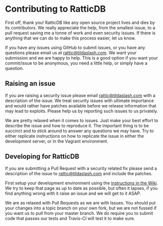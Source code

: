 # Contributing to RatticDB

First off, thank you! RatticDB like any open source project lives and dies by its contributors. We really appreciate the help, from the smallest issue, to a pull request saving me a tonne of work and even security issues. If there is anything that we can do to make this process easier, let us know.

If you have any issues using GitHub to submit issues, or you have any questions please email us at [rattic@tildaslash.com](mailto:rattic@tildaslash.com). We want your submission and we are happy to help. This is a good option if you want your commit/issue to be anonymous, you need a little help, or simply have a question.

## Raising an issue

If you are raising a security issue please email [rattic@tildaslash.com](mailto:rattic@tildaslash.com) with a description of the issue. We treat security issues with ultimate importance and would rather have patches available before we release information that may lead to exploits. Please help us by reporting such issues to us privately.

We are pretty relaxed when it comes to issues. Just make your best effort to describe the issue and how to reproduce it. The important thing is to be succinct and to stick around to answer any questions we may have. Try to either replicate instructions on how to replicate the issue in either the development server, or in the Vagrant environment.

## Developing for RatticDB

If you are submitting a Pull Request with a security related fix please send a description of the issue to [rattic@tildaslash.com](mailto:rattic@tildaslash.com) and include the patches.

First setup your development environment using the [instructions in the Wiki](https://github.com/tildaslash/RatticWeb/wiki/Development). We try to keep that page as up to date as possible, but often it lapses, if you find anything wrong with it raise an issue and we will get to it ASAP.

We are as relaxed with Pull Requests as we are with Issues. You should put your changes into a topic branch on your own fork, but we are not fussed if you want us to pull from your master branch. We do require you to submit code that passes our tests and Travis-CI will test it to make sure.

